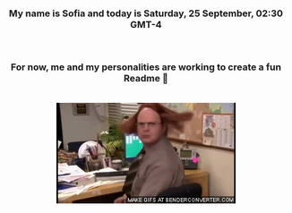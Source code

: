 


<div align="center">
<h3 >My name is Sofia and today is Saturday, 25 September, 02:30 GMT-4</h3><br>
<h3 >For now, me and my personalities are working to create a fun Readme 👋
</h3><br>
<img src='img/dwight.gif' alt='working...'/>
</div>
